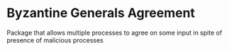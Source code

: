 # Byzantine Generals Agreement
Package that allows multiple processes to agree on some input in spite of presence of malicious processes
